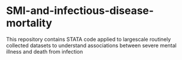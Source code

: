 # SMI-and-infectious-disease-mortality
This repository contains STATA code applied to largescale routinely collected datasets to understand associations between severe mental illness and death from infection
